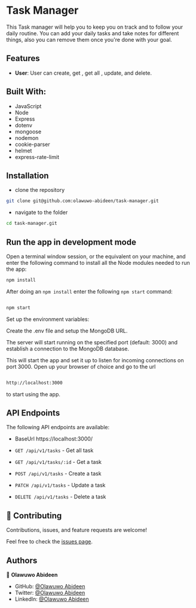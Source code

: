 # Task Manager

This Task manager will help you to keep you on track and to follow your daily routine. You can add your daily tasks and take notes for different things, also you can remove them once
you're done with your goal.

## Features

- **User**: User can create, get , get all , update, and delete.

## Built With:

- JavaScript
- Node
- Express
- dotenv
- mongoose
- nodemon
- cookie-parser
- helmet
- express-rate-limit

## Installation

- clone the repository

```sh
git clone git@github.com:olawuwo-abideen/task-manager.git
```

- navigate to the folder

```sh
cd task-manager.git
```

## Run the app in development mode

Open a terminal window session, or the equivalent on your machine, and enter the following command to install all the
Node modules needed to run the app:

```sh
npm install
```

After doing an `npm install` enter the following `npm start` command:

```sh

npm start

```

Set up the environment variables:

Create the .env file and setup the MongoDB URL.

The server will start running on the specified port (default: 3000) and establish a connection to the MongoDB database.

This will start the app and set it up to listen for incoming connections on port 3000. Open up your browser of choice
and go to the url

```sh

http://localhost:3000

```

to start using the app.

## API Endpoints

The following API endpoints are available:

- BaseUrl https://localhost:3000/

- `GET /api/v1/tasks` - Get all task
- `GET /api/v1/tasks/:id` - Get a task
- `POST /api/v1/tasks` - Create a task
- `PATCH /api/v1/tasks` - Update a task
- `DELETE /api/v1/tasks` - Delete a task

## 🤝 Contributing

Contributions, issues, and feature requests are welcome!

Feel free to check the [issues page](https://github.com/olawuwo-abideen/task-manager/issues).

## Authors

👤 **Olawuwo Abideen**

- GitHub: [@Olawuwo Abideen](https://github.com/olawuwo-abideen)
- Twitter: [@Olawuwo Abideen](https://twitter.com/olawuwo_abideen)
- LinkedIn: [@Olawuwo Abideen](https://www.linkedin.com/in/olawuwo-abideen/)
